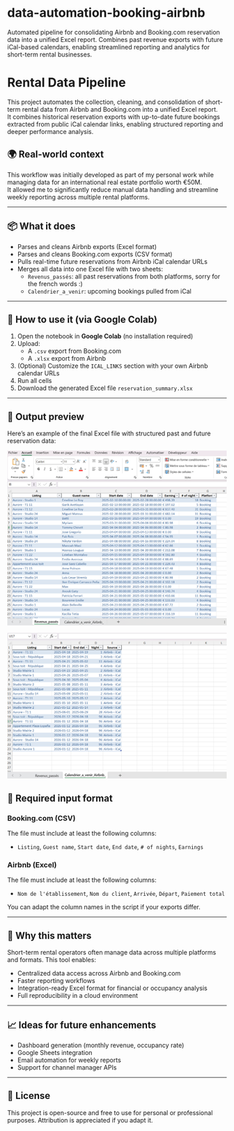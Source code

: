 # data-automation-booking-airbnb
Automated pipeline for consolidating Airbnb and Booking.com reservation data into a unified Excel report. Combines past revenue exports with future iCal-based calendars, enabling streamlined reporting and analytics for short-term rental businesses.
# Rental Data Pipeline

This project automates the collection, cleaning, and consolidation of short-term rental data from Airbnb and Booking.com into a unified Excel report.  
It combines historical reservation exports with up-to-date future bookings extracted from public iCal calendar links, enabling structured reporting and deeper performance analysis.

## 🌍 Real-world context

This workflow was initially developed as part of my personal work while managing data for an international real estate portfolio worth €50M.  
It allowed me to significantly reduce manual data handling and streamline weekly reporting across multiple rental platforms.

---

## 📦 What it does

- Parses and cleans Airbnb exports (Excel format)
- Parses and cleans Booking.com exports (CSV format)
- Pulls real-time future reservations from Airbnb iCal calendar URLs
- Merges all data into one Excel file with two sheets:
  - `Revenus_passés`: all past reservations from both platforms, sorry for the french words :)
  - `Calendrier_a_venir`: upcoming bookings pulled from iCal

---

## 🚀 How to use it (via Google Colab)

1. Open the notebook in **Google Colab** (no installation required)
2. Upload:
   - A `.csv` export from Booking.com
   - A `.xlsx` export from Airbnb
3. (Optional) Customize the `ICAL_LINKS` section with your own Airbnb calendar URLs
4. Run all cells
5. Download the generated Excel file `reservation_summary.xlsx`

---

## 📸 Output preview

Here’s an example of the final Excel file with structured past and future reservation data:

![Reservation summary preview](https://github.com/SBrouck/data-automation-booking-airbnb/blob/main/repogitdata.png)

![Reservation summary preview](https://github.com/SBrouck/data-automation-booking-airbnb/blob/main/gitdataextract2.png)

## 🧰 Required input format

### Booking.com (CSV)
The file must include at least the following columns:
- `Listing`, `Guest name`, `Start date`, `End date`, `# of nights`, `Earnings`

### Airbnb (Excel)
The file must include at least the following columns:
- `Nom de l'établissement`, `Nom du client`, `Arrivée`, `Départ`, `Paiement total`

You can adapt the column names in the script if your exports differ.

---

## 🧠 Why this matters

Short-term rental operators often manage data across multiple platforms and formats. This tool enables:

- Centralized data access across Airbnb and Booking.com
- Faster reporting workflows
- Integration-ready Excel format for financial or occupancy analysis
- Full reproducibility in a cloud environment

---

## 📈 Ideas for future enhancements

- Dashboard generation (monthly revenue, occupancy rate)
- Google Sheets integration
- Email automation for weekly reports
- Support for channel manager APIs

---

## 📄 License

This project is open-source and free to use for personal or professional purposes. Attribution is appreciated if you adapt it.


